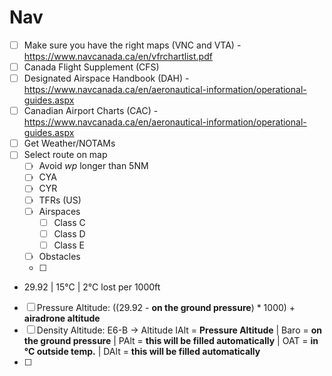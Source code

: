 # Nav
- [ ] Make sure you have the right maps (VNC and VTA) - https://www.navcanada.ca/en/vfrchartlist.pdf
- [ ] Canada Flight Supplement (CFS)
- [ ] Designated Airspace Handbook (DAH) - https://www.navcanada.ca/en/aeronautical-information/operational-guides.aspx
- [ ] Canadian Airport Charts (CAC) - https://www.navcanada.ca/en/aeronautical-information/operational-guides.aspx
- [ ] Get Weather/NOTAMs
- [ ] Select route on map
  - [ ] Avoid *wp* longer than 5NM
  - [ ] CYA
  - [ ] CYR
  - [ ] TFRs (US)
  - [ ] Airspaces
    - [ ] Class C
    - [ ] Class D
    - [ ] Class E
  - [ ] Obstacles
  - [ ] 
- 29.92 | 15°C | 2°C lost per 1000ft
- [ ] Pressure Altitude: ((29.92 - **on the ground pressure**) * 1000) + **airadrone altitude**
- [ ] Density Altitude: E6-B -> Altitude IAlt = **Pressure Altitude** | Baro = **on the ground pressure** | PAlt = **this will be filled automatically** | OAT = **in °C outside temp.** | DAlt = **this will be filled automatically**
- [ ] 